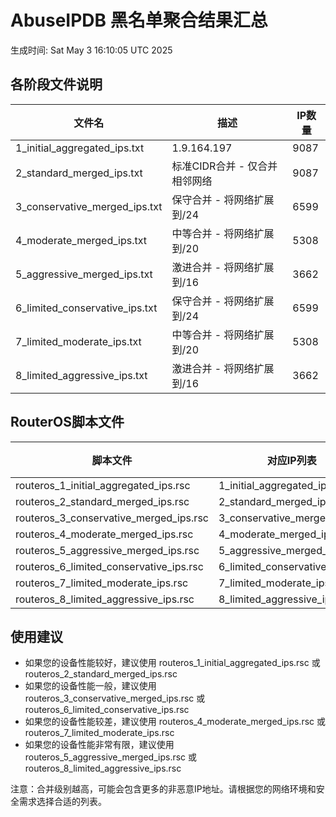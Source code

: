 # AbuseIPDB 黑名单聚合结果汇总
生成时间: Sat May  3 16:10:05 UTC 2025

## 各阶段文件说明

| 文件名 | 描述 | IP数量 |
|--------|------|--------|
| 1_initial_aggregated_ips.txt | 1.9.164.197 | 9087 |
| 2_standard_merged_ips.txt | 标准CIDR合并 - 仅合并相邻网络 | 9087 |
| 3_conservative_merged_ips.txt | 保守合并 - 将网络扩展到/24 | 6599 |
| 4_moderate_merged_ips.txt | 中等合并 - 将网络扩展到/20 | 5308 |
| 5_aggressive_merged_ips.txt | 激进合并 - 将网络扩展到/16 | 3662 |
| 6_limited_conservative_ips.txt | 保守合并 - 将网络扩展到/24 | 6599 |
| 7_limited_moderate_ips.txt | 中等合并 - 将网络扩展到/20 | 5308 |
| 8_limited_aggressive_ips.txt | 激进合并 - 将网络扩展到/16 | 3662 |

## RouterOS脚本文件

| 脚本文件 | 对应IP列表 | IP数量 |
|----------|------------|--------|
| routeros_1_initial_aggregated_ips.rsc | 1_initial_aggregated_ips.txt | 9087 |
| routeros_2_standard_merged_ips.rsc | 2_standard_merged_ips.txt | 9087 |
| routeros_3_conservative_merged_ips.rsc | 3_conservative_merged_ips.txt | 6599 |
| routeros_4_moderate_merged_ips.rsc | 4_moderate_merged_ips.txt | 5308 |
| routeros_5_aggressive_merged_ips.rsc | 5_aggressive_merged_ips.txt | 3662 |
| routeros_6_limited_conservative_ips.rsc | 6_limited_conservative_ips.txt | 6599 |
| routeros_7_limited_moderate_ips.rsc | 7_limited_moderate_ips.txt | 5308 |
| routeros_8_limited_aggressive_ips.rsc | 8_limited_aggressive_ips.txt | 3662 |

## 使用建议

- 如果您的设备性能较好，建议使用 routeros_1_initial_aggregated_ips.rsc 或 routeros_2_standard_merged_ips.rsc
- 如果您的设备性能一般，建议使用 routeros_3_conservative_merged_ips.rsc 或 routeros_6_limited_conservative_ips.rsc
- 如果您的设备性能较差，建议使用 routeros_4_moderate_merged_ips.rsc 或 routeros_7_limited_moderate_ips.rsc
- 如果您的设备性能非常有限，建议使用 routeros_5_aggressive_merged_ips.rsc 或 routeros_8_limited_aggressive_ips.rsc

注意：合并级别越高，可能会包含更多的非恶意IP地址。请根据您的网络环境和安全需求选择合适的列表。
